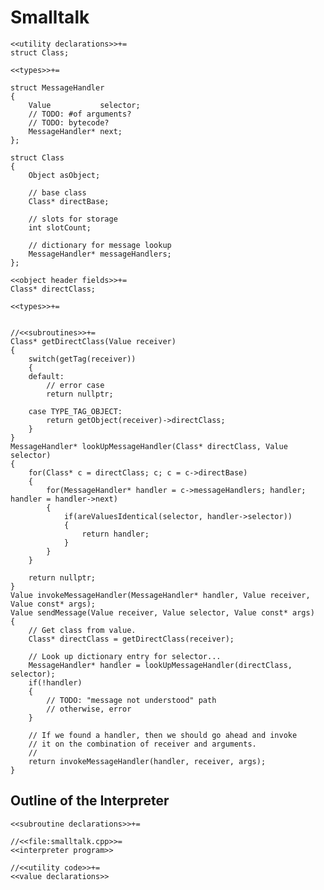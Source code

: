 Smalltalk
=========

    <<utility declarations>>+=
    struct Class;

	<<types>>+=

    struct MessageHandler
    {
        Value           selector;
        // TODO: #of arguments?
        // TODO: bytecode?
        MessageHandler* next;
    };

    struct Class
    {
        Object asObject;

        // base class
        Class* directBase;

        // slots for storage
        int slotCount;

        // dictionary for message lookup
        MessageHandler* messageHandlers;
    };

    <<object header fields>>+=
    Class* directClass;

    <<types>>+=


    //<<subroutines>>+=
    Class* getDirectClass(Value receiver)
    {
        switch(getTag(receiver))
        {
        default:
            // error case
            return nullptr;

        case TYPE_TAG_OBJECT:
            return getObject(receiver)->directClass;
        }
    }
    MessageHandler* lookUpMessageHandler(Class* directClass, Value selector)
    {
        for(Class* c = directClass; c; c = c->directBase)
        {
            for(MessageHandler* handler = c->messageHandlers; handler; handler = handler->next)
            {
                if(areValuesIdentical(selector, handler->selector))
                {
                    return handler;
                }
            }
        }

        return nullptr;
    }
    Value invokeMessageHandler(MessageHandler* handler, Value receiver, Value const* args);
    Value sendMessage(Value receiver, Value selector, Value const* args)
    {
        // Get class from value.
        Class* directClass = getDirectClass(receiver);

        // Look up dictionary entry for selector...
        MessageHandler* handler = lookUpMessageHandler(directClass, selector);
        if(!handler)
        {
            // TODO: "message not understood" path
            // otherwise, error
        }

        // If we found a handler, then we should go ahead and invoke
        // it on the combination of receiver and arguments.
        //
        return invokeMessageHandler(handler, receiver, args);
    }




Outline of the Interpreter
------------------------------------

    <<subroutine declarations>>+=

    //<<file:smalltalk.cpp>>=
    <<interpreter program>>

    //<<utility code>>+=
    <<value declarations>>
